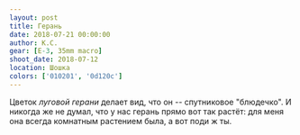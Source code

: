 ```yaml
---
layout: post
title: Герань
date: 2018-07-21 00:00:00
author: К.С.
gear: [E-3, 35mm macro]
shoot_date: 2018-07-12
location: Шошка
colors: ['010201', '0d120c']
---
```

Цветок _луговой герани_ делает вид, что он -- спутниковое "блюдечко". И никогда же не думал, что у нас герань прямо вот так растёт: для меня она всегда комнатным растением была, а вот поди ж ты.
